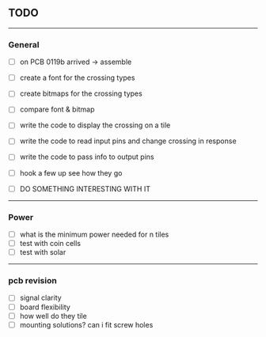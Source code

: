 ## TODO
<hr>

### General
* [ ] on PCB 0119b arrived -> assemble
* [ ] create a font for the crossing types
* [ ] create bitmaps for the crossing types
* [ ] compare font & bitmap
* [ ] write the code to display the crossing on a tile
* [ ] write the code to read input pins and change crossing in response
* [ ] write the code to pass info to output pins
* [ ] hook a few up see how they go

* [ ] DO SOMETHING INTERESTING WITH IT

<hr>

### Power
* [ ] what is the minimum power needed for n tiles
* [ ] test with coin cells
* [ ] test with solar

<hr> 

### pcb revision
* [ ] signal clarity
* [ ] board flexibility
* [ ] how well do they tile
* [ ] mounting solutions? can i fit screw holes
